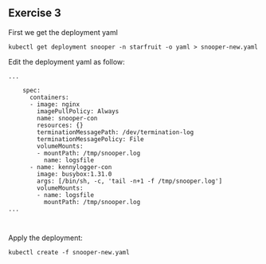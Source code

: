 ## Exercise 3

First we get the deployment yaml
```
kubectl get deployment snooper -n starfruit -o yaml > snooper-new.yaml
```

Edit the deployment yaml as follow:
```
...

    spec:
      containers:
      - image: nginx
        imagePullPolicy: Always
        name: snooper-con
        resources: {}
        terminationMessagePath: /dev/termination-log
        terminationMessagePolicy: File
        volumeMounts:
        - mountPath: /tmp/snooper.log
          name: logsfile
      - name: kennylogger-con
        image: busybox:1.31.0
        args: [/bin/sh, -c, 'tail -n+1 -f /tmp/snooper.log']
        volumeMounts:
        - name: logsfile
          mountPath: /tmp/snooper.log
...



```
Apply the deployment:
```
kubectl create -f snooper-new.yaml
```


